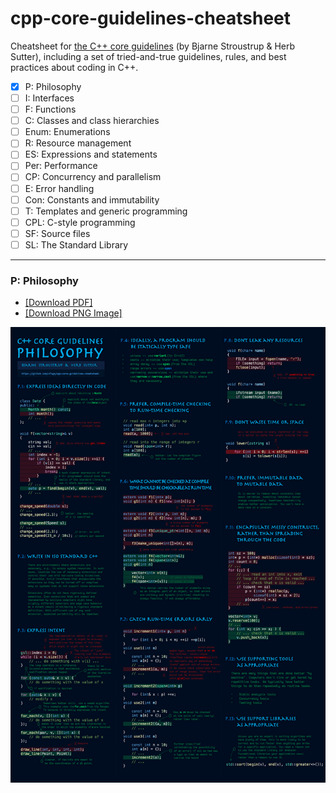 # cpp-core-guidelines-cheatsheet
 Cheatsheet for [the C++ core guidelines](https://isocpp.github.io/CppCoreGuidelines/CppCoreGuidelines) (by Bjarne Stroustrup & Herb Sutter), including a set of tried-and-true guidelines, rules, and best practices about coding in C++.


- [x] P: Philosophy
- [ ] I: Interfaces
- [ ] F: Functions
- [ ] C: Classes and class hierarchies
- [ ] Enum: Enumerations
- [ ] R: Resource management
- [ ] ES: Expressions and statements
- [ ] Per: Performance
- [ ] CP: Concurrency and parallelism
- [ ] E: Error handling
- [ ] Con: Constants and immutability
- [ ] T: Templates and generic programming
- [ ] CPL: C-style programming
- [ ] SF: Source files
- [ ] SL: The Standard Library

---

### P: Philosophy 
- [[Download PDF]](Philosophy.pdf) 
- [[Download PNG Image]](Philosophy.png)

![Philosophy](Philosophy.png)
